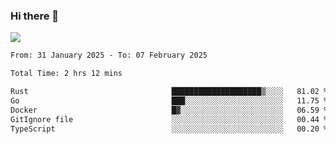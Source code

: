 ### Hi there 👋️

![](https://komarev.com/ghpvc/?username=Loner1024)

<!--START_SECTION:waka-->

```txt
From: 31 January 2025 - To: 07 February 2025

Total Time: 2 hrs 12 mins

Rust                                ████████████████████▒░░░░   81.02 %
Go                                  ███░░░░░░░░░░░░░░░░░░░░░░   11.75 %
Docker                              █▓░░░░░░░░░░░░░░░░░░░░░░░   06.59 %
GitIgnore file                      ░░░░░░░░░░░░░░░░░░░░░░░░░   00.44 %
TypeScript                          ░░░░░░░░░░░░░░░░░░░░░░░░░   00.20 %
```

<!--END_SECTION:waka-->



